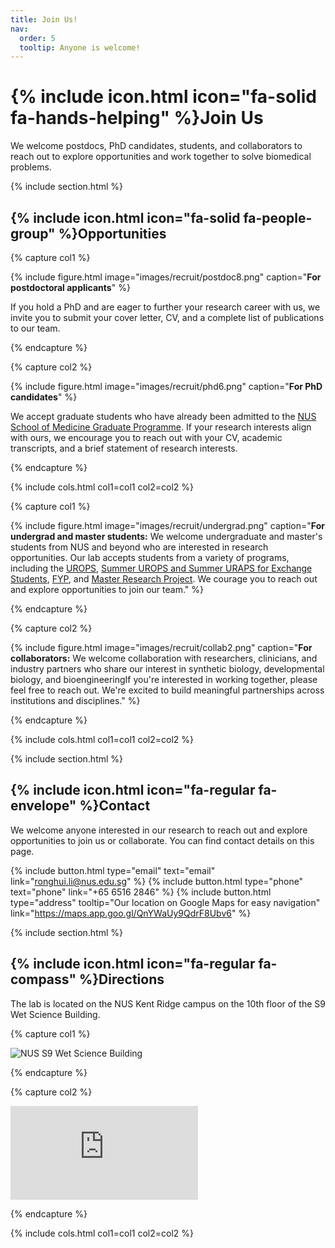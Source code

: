 ```yaml
---
title: Join Us!
nav:
  order: 5
  tooltip: Anyone is welcome!
---
```


# {% include icon.html icon="fa-solid fa-hands-helping" %}Join Us

We welcome postdocs, PhD candidates, students, and collaborators to reach out to explore opportunities and work together to solve biomedical problems.

{% include section.html %}

## {% include icon.html icon="fa-solid fa-people-group" %}Opportunities

{% capture col1 %}

{% include figure.html
   image="images/recruit/postdoc8.png"
   caption="**For postdoctoral applicants**"
%}

If you hold a PhD and are eager to further your research career with us, we invite you to submit your cover letter, CV, and a complete list of publications to our team.

{% endcapture %}

{% capture col2 %}

{% include figure.html
   image="images/recruit/phd6.png"
   caption="**For PhD candidates**"
%}

We accept graduate students who have already been admitted to the [NUS School of Medicine Graduate Programme](https://medicine.nus.edu.sg/graduatestudies/application-procedures/). If your research interests align with ours, we encourage you to reach out with your CV, academic transcripts, and a brief statement of research interests.

{% endcapture %}

{% include cols.html col1=col1 col2=col2 %}

{% capture col1 %}

{% include figure.html
   image="images/recruit/undergrad.png"
   caption="**For undergrad and master students:** We welcome undergraduate and master's students from NUS and beyond who are interested in research opportunities. Our lab accepts students from a variety of programs, including the [UROPS](https://www.science.nus.edu.sg/undergraduates/undergraduate-research/urops/), [Summer UROPS and Summer URAPS for Exchange Students](https://www.science.nus.edu.sg/undergraduates/study-abroad-programmes/incoming/summer-urops/), [FYP](https://www.dbs.nus.edu.sg/lifesciences/lsm4288/), and [Master Research Project](https://nusgs.nus.edu.sg/). We courage you to reach out and explore opportunities to join our team."
%}

{% endcapture %}

{% capture col2 %}

{% include figure.html
   image="images/recruit/collab2.png"
   caption="**For collaborators:** We welcome collaboration with researchers, clinicians, and industry partners who share our interest in synthetic biology, developmental biology, and bioengineeringIf you're interested in working together, please feel free to reach out. We're excited to build meaningful partnerships across institutions and disciplines."
%}

{% endcapture %}

{% include cols.html col1=col1 col2=col2 %}

{% include section.html %}

## {% include icon.html icon="fa-regular fa-envelope" %}Contact

We welcome anyone interested in our research to reach out and explore opportunities to join us or collaborate. You can find contact details on this page.

{%
  include button.html
  type="email"
  text="email"
  link="ronghui.li@nus.edu.sg"
%}
{%
  include button.html
  type="phone"
  text="phone"
  link="+65 6516 2846"
%}
{%
  include button.html
  type="address"
  tooltip="Our location on Google Maps for easy navigation"
  link="https://maps.app.goo.gl/QnYWaUy9QdrF8Ubv6"
%}

{% include section.html %}

## {% include icon.html icon="fa-regular fa-compass" %}Directions

The lab is located on the NUS Kent Ridge campus on the 10th floor of the S9 Wet Science Building. 

{% capture col1 %}

<div class="image-container">

  <img src="{{ 'images/1920_wsb1-1267351765.jpg' | relative_url }}" alt="NUS S9 Wet Science Building">

</div>

{% endcapture %}

{% capture col2 %}

<div class="map-container">

<iframe src="https://www.google.com/maps/embed?pb=!1m18!1m12!1m3!1d3988.7978734415537!2d103.78020803488968!3d1.2958822242022032!2m3!1f0!2f0!3f0!3m2!1i1024!2i768!4f13.1!3m3!1m2!1s0x31da1bc911595d3d%3A0xd684eb7b6242d35c!2sNUS%20S9%20Wet%20Science%20Building!5e0!3m2!1sen!2ssg!4v1760685171475!5m2!1sen!2ssg" style="border:0;" allowfullscreen="" loading="lazy" referrerpolicy="no-referrer-when-downgrade" ></iframe>

</div>

{% endcapture %}

{% include cols.html col1=col1 col2=col2 %}